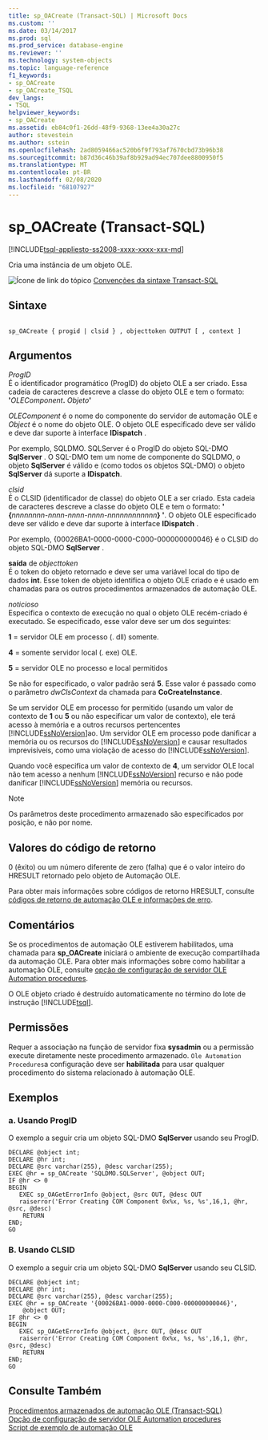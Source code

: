 ```yaml
---
title: sp_OACreate (Transact-SQL) | Microsoft Docs
ms.custom: ''
ms.date: 03/14/2017
ms.prod: sql
ms.prod_service: database-engine
ms.reviewer: ''
ms.technology: system-objects
ms.topic: language-reference
f1_keywords:
- sp_OACreate
- sp_OACreate_TSQL
dev_langs:
- TSQL
helpviewer_keywords:
- sp_OACreate
ms.assetid: eb84c0f1-26dd-48f9-9368-13ee4a30a27c
author: stevestein
ms.author: sstein
ms.openlocfilehash: 2ad8059466ac520b6f9f793af7670cbd73b96b38
ms.sourcegitcommit: b87d36c46b39af8b929ad94ec707dee8800950f5
ms.translationtype: MT
ms.contentlocale: pt-BR
ms.lasthandoff: 02/08/2020
ms.locfileid: "68107927"
---
```

# <a name="sp_oacreate-transact-sql"></a>sp_OACreate (Transact-SQL)
[!INCLUDE[tsql-appliesto-ss2008-xxxx-xxxx-xxx-md](../../includes/tsql-appliesto-ss2008-xxxx-xxxx-xxx-md.md)]

  Cria uma instância de um objeto OLE.  
  
 ![Ícone de link do tópico](../../database-engine/configure-windows/media/topic-link.gif "Ícone de link do tópico") [Convenções da sintaxe Transact-SQL](../../t-sql/language-elements/transact-sql-syntax-conventions-transact-sql.md)  
  
## <a name="syntax"></a>Sintaxe  
  
```  
  
sp_OACreate { progid | clsid } , objecttoken OUTPUT [ , context ]   
```  
  
## <a name="arguments"></a>Argumentos  
 *ProgID*  
 É o identificador programático (ProgID) do objeto OLE a ser criado. Essa cadeia de caracteres descreve a classe do objeto OLE e tem o formato: **'**_OLEComponent_**.** _Objeto_**'**  
  
 *OLEComponent* é o nome do componente do servidor de automação OLE e *Object* é o nome do objeto OLE. O objeto OLE especificado deve ser válido e deve dar suporte à interface **IDispatch** .  
  
 Por exemplo, SQLDMO. SQLServer é o ProgID do objeto SQL-DMO **SqlServer** . O SQL-DMO tem um nome de componente do SQLDMO, o objeto **SqlServer** é válido e (como todos os objetos SQL-DMO) o objeto **SqlServer** dá suporte a **IDispatch**.  
  
 *clsid*  
 É o CLSID (identificador de classe) do objeto OLE a ser criado. Esta cadeia de caracteres descreve a classe do objeto OLE e tem o formato: **' {**_nnnnnnnn-nnnn-nnnn-nnnn-nnnnnnnnnnnn_**} '**. O objeto OLE especificado deve ser válido e deve dar suporte à interface **IDispatch** .  
  
 Por exemplo, {00026BA1-0000-0000-C000-000000000046} é o CLSID do objeto SQL-DMO **SqlServer** .  
  
 **saída** de _objecttoken_  
 É o token do objeto retornado e deve ser uma variável local do tipo de dados **int**. Esse token de objeto identifica o objeto OLE criado e é usado em chamadas para os outros procedimentos armazenados de automação OLE.  
  
 *noticioso*  
 Especifica o contexto de execução no qual o objeto OLE recém-criado é executado. Se especificado, esse valor deve ser um dos seguintes:  
  
 **1** = servidor OLE em processo (. dll) somente.  
  
 **4** = somente servidor local (. exe) OLE.  
  
 **5** = servidor OLE no processo e local permitidos  
  
 Se não for especificado, o valor padrão será **5**. Esse valor é passado como o parâmetro *dwClsContext* da chamada para **CoCreateInstance**.  
  
 Se um servidor OLE em processo for permitido (usando um valor de contexto de **1** ou **5** ou não especificar um valor de contexto), ele terá acesso à memória e a outros recursos pertencentes [!INCLUDE[ssNoVersion](../../includes/ssnoversion-md.md)]ao. Um servidor OLE em processo pode danificar a memória ou os recursos do [!INCLUDE[ssNoVersion](../../includes/ssnoversion-md.md)] e causar resultados imprevisíveis, como uma violação de acesso do [!INCLUDE[ssNoVersion](../../includes/ssnoversion-md.md)].  
  
 Quando você especifica um valor de contexto de **4**, um servidor OLE local não tem acesso a nenhum [!INCLUDE[ssNoVersion](../../includes/ssnoversion-md.md)] recurso e não pode danificar [!INCLUDE[ssNoVersion](../../includes/ssnoversion-md.md)] memória ou recursos.  
  
> [!NOTE]  
>  Os parâmetros deste procedimento armazenado são especificados por posição, e não por nome.  
  
## <a name="return-code-values"></a>Valores do código de retorno  
 0 (êxito) ou um número diferente de zero (falha) que é o valor inteiro do HRESULT retornado pelo objeto de Automação OLE.  
  
 Para obter mais informações sobre códigos de retorno HRESULT, consulte [códigos de retorno de automação OLE e informações de erro](../../relational-databases/stored-procedures/ole-automation-return-codes-and-error-information.md).  
  
## <a name="remarks"></a>Comentários  
 Se os procedimentos de automação OLE estiverem habilitados, uma chamada para **sp_OACreate** iniciará o ambiente de execução compartilhada da automação OLE. Para obter mais informações sobre como habilitar a automação OLE, consulte [opção de configuração de servidor OLE Automation procedures](../../database-engine/configure-windows/ole-automation-procedures-server-configuration-option.md).  
  
 O OLE objeto criado é destruído automaticamente no término do lote de instrução [!INCLUDE[tsql](../../includes/tsql-md.md)].  
  
## <a name="permissions"></a>Permissões  
 Requer a associação na função de servidor fixa **sysadmin** ou a permissão execute diretamente neste procedimento armazenado. `Ole Automation Procedures`a configuração deve ser **habilitada** para usar qualquer procedimento do sistema relacionado à automação OLE.  
  
## <a name="examples"></a>Exemplos  
  
### <a name="a-using-progid"></a>a. Usando ProgID  
 O exemplo a seguir cria um objeto SQL-DMO **SqlServer** usando seu ProgID.  
  
```  
DECLARE @object int;  
DECLARE @hr int;  
DECLARE @src varchar(255), @desc varchar(255);  
EXEC @hr = sp_OACreate 'SQLDMO.SQLServer', @object OUT;  
IF @hr <> 0  
BEGIN  
   EXEC sp_OAGetErrorInfo @object, @src OUT, @desc OUT   
   raiserror('Error Creating COM Component 0x%x, %s, %s',16,1, @hr, @src, @desc)  
    RETURN  
END;  
GO  
```  
  
### <a name="b-using-clsid"></a>B. Usando CLSID  
 O exemplo a seguir cria um objeto SQL-DMO **SqlServer** usando seu CLSID.  
  
```  
DECLARE @object int;  
DECLARE @hr int;  
DECLARE @src varchar(255), @desc varchar(255);  
EXEC @hr = sp_OACreate '{00026BA1-0000-0000-C000-000000000046}',  
    @object OUT;  
IF @hr <> 0  
BEGIN  
   EXEC sp_OAGetErrorInfo @object, @src OUT, @desc OUT   
   raiserror('Error Creating COM Component 0x%x, %s, %s',16,1, @hr, @src, @desc)  
    RETURN  
END;  
GO  
```  
  
## <a name="see-also"></a>Consulte Também  
 [Procedimentos armazenados de automação OLE &#40;Transact-SQL&#41;](../../relational-databases/system-stored-procedures/ole-automation-stored-procedures-transact-sql.md)   
 [Opção de configuração de servidor OLE Automation procedures](../../database-engine/configure-windows/ole-automation-procedures-server-configuration-option.md)   
 [Script de exemplo de automação OLE](../../relational-databases/stored-procedures/ole-automation-sample-script.md)  
  
  
